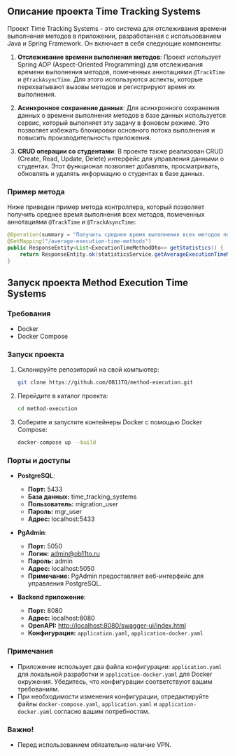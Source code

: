 ## Описание проекта Time Tracking Systems

Проект Time Tracking Systems - это система для отслеживания времени выполнения методов в приложении, разработанная с использованием Java и Spring Framework. Он включает в себя следующие компоненты:

1. **Отслеживание времени выполнения методов**: Проект использует Spring AOP (Aspect-Oriented Programming) для отслеживания времени выполнения методов, помеченных аннотациями `@TrackTime` и `@TrackAsyncTime`. Для этого используются аспекты, которые перехватывают вызовы методов и регистрируют время их выполнения.

2. **Асинхронное сохранение данных**: Для асинхронного сохранения данных о времени выполнения методов в базе данных используется сервис, который выполняет эту задачу в фоновом режиме. Это позволяет избежать блокировки основного потока выполнения и повысить производительность приложения.

3. **CRUD операции со студентами**: В проекте также реализован CRUD (Create, Read, Update, Delete) интерфейс для управления данными о студентах. Этот функционал позволяет добавлять, просматривать, обновлять и удалять информацию о студентах в базе данных.

### Пример метода

Ниже приведен пример метода контроллера, который позволяет получить среднее время выполнения всех методов, помеченных аннотациями `@TrackTime` и `@TrackAsyncTime`:

```java
@Operation(summary = "Получить среднее время выполнения всех методов помеченными аннотациями @TrackTime и @TrackAsyncTime")
@GetMapping("/average-execution-time-methods")
public ResponseEntity<List<ExecutionTimeMethodDto>> getStatistics() {
    return ResponseEntity.ok(statisticsService.getAverageExecutionTimeMethods());
}
```
## Запуск проекта Method Execution Time Systems

### Требования

- Docker
- Docker Compose

### Запуск проекта

1. Склонируйте репозиторий на свой компьютер:

    ```bash
    git clone https://github.com/OB11TO/method-execution.git
    ```

2. Перейдите в каталог проекта:

    ```bash
    cd method-execution
    ```

3. Соберите и запустите контейнеры Docker с помощью Docker Compose:

    ```bash
    docker-compose up --build
    ```

### Порты и доступы

- **PostgreSQL**:
    - **Порт:** 5433
    - **База данных:** time_tracking_systems
    - **Пользователь:** migration_user
    - **Пароль:** mgr_user
    - **Адрес:** localhost:5433

- **PgAdmin**:
    - **Порт:** 5050
    - **Логин:** admin@ob11to.ru
    - **Пароль:** admin
    - **Адрес:** localhost:5050
    - **Примечание:** PgAdmin предоставляет веб-интерфейс для управления PostgreSQL.

- **Backend приложение**:
    - **Порт:** 8080
    - **Адрес:** localhost:8080
    - **OpenAPI:** [http://localhost:8080/swagger-ui/index.html](http://localhost:8080/swagger-ui/index.html)
    - **Конфигурация:** `application.yaml`, `application-docker.yaml`

### Примечания

- Приложение использует два файла конфигурации: `application.yaml` для локальной разработки и `application-docker.yaml` для Docker окружения. Убедитесь, что конфигурации соответствуют вашим требованиям.
- При необходимости изменения конфигурации, отредактируйте файлы `docker-compose.yaml`, `application.yaml` и `application-docker.yaml` согласно вашим потребностям.

### Важно!

- Перед использованием обязательно наличие VPN.

